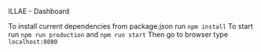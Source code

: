 ILLAE - Dashboard

To install current dependencies from package.json run `npm install` 
To start run `npm run production` and `npm run start` 
Then go to browser type `localhost:8080`
